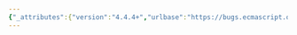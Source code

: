 ```yaml
---
{"_attributes":{"version":"4.4.4+","urlbase":"https://bugs.ecmascript.org/","maintainer":"dherman@mozilla.com"},"bug":{"bug_id":4389,"creation_ts":"2015-06-04 15:34:00 -0700","short_desc":"Typos in 6.1.7.2","delta_ts":"2015-10-02 13:14:03 -0700","product":"Draft for 6th Edition","component":"editorial issue","version":"Rev 38: April 14, 2015 Final Draft","rep_platform":"All","op_sys":"All","bug_status":"RESOLVED","resolution":"FIXED","priority":"Normal","bug_severity":"enhancement","everconfirmed":true,"reporter":{"uid":"cmorningstar","name":"Chip Morningstar"},"assigned_to":{"uid":"allen","name":"Allen Wirfs-Brock"},"long_desc":[{"commentid":14480,"comment_count":0,"who":{"uid":"cmorningstar","name":"Chip Morningstar"},"bug_when":"2015-06-04 15:34:39 -0700","thetext":"Table 5 -- Description of [[Set]] -- Says \"Set the value of this object property...\" should be \"Set the value of the property...\" (change \"this object\" to \"the\")\n\nTable 5 -- Description of [[DefineOwnProperty]] -- Says \"Return true if that the property...\" should be \"Return true if the property...\" (strike \"that\")"},{"commentid":14481,"comment_count":1,"who":{"uid":"allen","name":"Allen Wirfs-Brock"},"bug_when":"2015-06-08 16:28:10 -0700","thetext":"fixed in rev39 publication draft"}]}}
---
```

